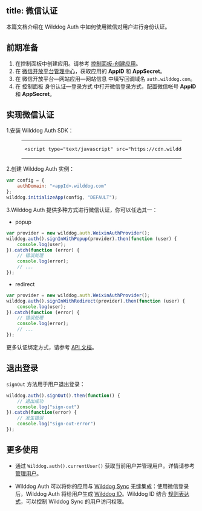 
title:  微信认证
---

本篇文档介绍在 Wilddog Auth 中如何使用微信对用户进行身份认证。

## 前期准备

1. 在控制面板中创建应用。请参考 [控制面板-创建应用](/console/creat.html#创建一个野狗应用)。
2. 在 [微信开放平台管理中心](https://open.weixin.qq.com/)，获取应用的 **AppID** 和 **AppSecret**。
3. 在 微信开放平台—网站应用—网站信息 中填写回调域名 `auth.wilddog.com`。
4. 在 控制面板 身份认证—登录方式 中打开微信登录方式，配置微信帐号 **AppID** 和 **AppSecret**。

## 实现微信认证

1.安装 Wilddog Auth SDK：
 <figure class="highlight html"><table><tbody><tr><td class="code"><pre><div class="line"><span class="tag"><<span class="name">script</span> <span class="attr">type</span>=<span class="string">"text/javascript"</span> <span class="attr">src</span>=<span class="string">"<span>ht</span>tps://cdn.wilddog.com/sdk/js/<span class="js-version"></span>/wilddog-auth.js"</span>></span><span class="undefined"></span><span class="tag"></<span class="name">script</span>></span></div></pre></td></tr></tbody></table></figure>

2.创建 Wilddog Auth 实例：

```javascript
var config = {
    authDomain: "<appId>.wilddog.com"
};
wilddog.initializeApp(config, "DEFAULT");
```

3.Wilddog Auth 提供多种方式进行微信认证，你可以任选其一：

- popup

```js
var provider = new wilddog.auth.WeixinAuthProvider();
wilddog.auth().signInWithPopup(provider).then(function (user) {
    console.log(user);
}).catch(function (error) {
    // 错误处理
    console.log(error);
    // ...
});
```

- redirect

```js
var provider = new wilddog.auth.WeixinAuthProvider();
wilddog.auth().signInWithRedirect(provider).then(function (user) {
    console.log(user);
}).catch(function (error) {
    // 错误处理
    console.log(error);
    // ...
});
```

更多认证绑定方式，请参考 [API 文档](https://docs.wilddog.com/api/auth/web/api.html#link)。

## 退出登录

`signOut` 方法用于用户退出登录：

```javascript
wilddog.auth().signOut().then(function() {
    // 退出成功
    console.log("sign-out")
}).catch(function(error) {
    // 发生错误
    console.log("sign-out-error")
});
```

## 更多使用

- 通过 `Wilddog.auth().currentUser()` 获取当前用户并管理用户。详情请参考 [管理用户](/guide/auth/web/manageuser.html)。


- Wilddog Auth 可以将你的应用与 [Wilddog Sync](/overview/sync.html) 无缝集成：使用微信登录后，Wilddog Auth 将给用户生成 [Wilddog ID](/guide/auth/core/concept.html#Wilddog-ID)。Wilddog ID 结合 [规则表达式](/guide/sync/rules/introduce.html)，可以控制 Wilddog Sync 的用户访问权限。